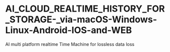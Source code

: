 # AI_CLOUD_REALTIME_HISTORY_FOR_STORAGE-_via-macOS-Windows-Linux-Android-IOS-and-WEB
AI multi platform realtime Time Machine for lossless data loss
